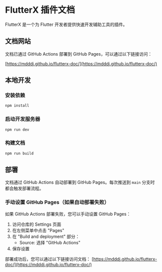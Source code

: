 # FlutterX 插件文档

FlutterX 是一个为 Flutter 开发者提供快速开发辅助工具的插件。

## 文档网站

文档已通过 GitHub Actions 部署到 GitHub Pages，可以通过以下链接访问：

[https://mdddj.github.io/flutterx-doc/](https://mdddj.github.io/flutterx-doc/)

## 本地开发

### 安装依赖
```bash
npm install
```

### 启动开发服务器
```bash
npm run dev
```

### 构建文档
```bash
npm run build
```

## 部署

文档通过 GitHub Actions 自动部署到 GitHub Pages。每次推送到 `main` 分支时都会触发部署流程。

### 手动设置 GitHub Pages（如果自动部署失败）

如果 GitHub Actions 部署失败，您可以手动设置 GitHub Pages：

1. 访问仓库的 Settings 页面
2. 在左侧菜单中点击 "Pages"
3. 在 "Build and deployment" 部分：
   - Source: 选择 "GitHub Actions"
4. 保存设置

部署成功后，您可以通过以下链接访问文档：
[https://mdddj.github.io/flutterx-doc/](https://mdddj.github.io/flutterx-doc/)
